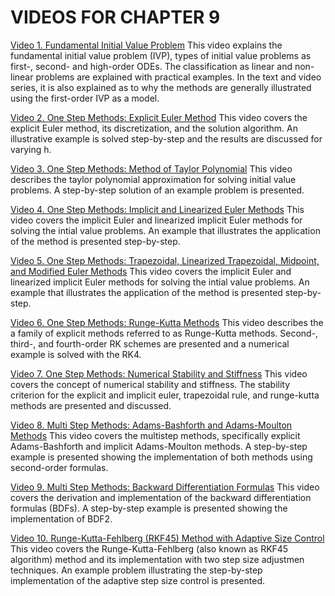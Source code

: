 #  VIDEOS FOR CHAPTER 9

[Video 1. Fundamental Initial Value Problem](https://youtu.be/wturVK8IdkE) This video explains the fundamental initial value problem (IVP), types of initial value problems as first-, second- and high-order ODEs. The classification as linear and non-linear problems are explained with practical examples. In the text and video series, it is also explained as to why the methods are generally illustrated using the first-order IVP as a model.

[Video 2. One Step Methods: Explicit Euler Method](https://youtu.be/LKAEhh0-oj8) This video covers the explicit Euler method, its discretization, and the solution algorithm. An illustrative example is solved step-by-step and the results are discussed for varying h.

[Video 3. One Step Methods: Method of Taylor Polynomial](https://youtu.be/3UKCFFHYwPU) This video describes the taylor polynomial approximation for solving initial value problems. A step-by-step solution of an example problem is presented.

[Video 4. One Step Methods: Implicit and Linearized Euler Methods](https://youtu.be/1vpJoTgDHCk) This video covers the implicit Euler and linearized implicit Euler methods for solving the intial value problems. An example that illustrates the application of the method is presented step-by-step.

[Video 5. One Step Methods: Trapezoidal, Linearized Trapezoidal, Midpoint, and Modified Euler Methods](https://youtu.be/io2lq9DOTZs) This video covers the implicit Euler and linearized implicit Euler methods for solving the intial value problems. An example that illustrates the application of the method is presented step-by-step.

[Video 6. One Step Methods: Runge-Kutta Methods](https://youtu.be/LPqqpLKPJH0) This video describes the a family of explicit methods referred to as Runge-Kutta methods. Second-, third-, and fourth-order RK schemes are presented and a numerical example is solved with the RK4.

[Video 7. One Step Methods: Numerical Stability and Stiffness](https://youtu.be/yABmV2qnzcg) This video covers the concept of numerical stability and stiffness. The stability criterion for the explicit and implicit euler, trapezoidal rule, and runge-kutta methods are presented and discussed. 

[Video 8. Multi Step Methods: Adams-Bashforth and Adams-Moulton Methods](https://youtu.be/6nCA0K3ARo8) This video covers the multistep methods, specifically explicit Adams-Bashforth and implicit Adams-Moulton methods. A step-by-step example is presented showing the implementation of both methods using second-order formulas.

[Video 9. Multi Step Methods: Backward Differentiation Formulas](https://youtu.be/Lp1_YH-_OIQ) This video covers the derivation and implementation of the backward differentiation formulas (BDFs). A step-by-step example is presented showing the implementation of BDF2.

[Video 10. Runge-Kutta-Fehlberg (RKF45) Method with Adaptive Size Control](https://youtu.be/pWZqqcFRTvQ) This video covers the Runge-Kutta-Fehlberg (also known as RKF45 algorithm) method and its implementation with two step size adjustmen techniques. An example problem illustrating the step-by-step implementation of the adaptive step size control is presented.
